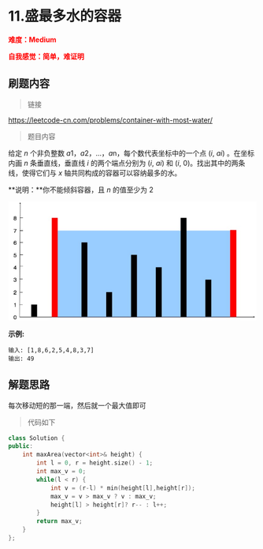 # 11.盛最多水的容器

<font color=red>**难度：Medium** </font>

<font color=red>**自我感觉：简单，难证明**</font>

## 刷题内容

> 链接

https://leetcode-cn.com/problems/container-with-most-water/

> 题目内容

给定 *n* 个非负整数 *a*1，*a*2，...，*a*n，每个数代表坐标中的一个点 (*i*, *ai*) 。在坐标内画 *n* 条垂直线，垂直线 *i* 的两个端点分别为 (*i*, *ai*) 和 (*i*, 0)。找出其中的两条线，使得它们与 *x* 轴共同构成的容器可以容纳最多的水。

**说明：**你不能倾斜容器，且 *n* 的值至少为 2

![](./question_11.jpg)

**示例:**

```
输入: [1,8,6,2,5,4,8,3,7]
输出: 49
```



## 解题思路

每次移动短的那一端，然后就一个最大值即可

> 代码如下

```c++
class Solution {
public:
    int maxArea(vector<int>& height) {
        int l = 0, r = height.size() - 1;
        int max_v = 0;
        while(l < r) {
            int v = (r-l) * min(height[l],height[r]);
            max_v = v > max_v ? v : max_v;
            height[l] > height[r]? r-- : l++;
        }
        return max_v;
    }
};

```



